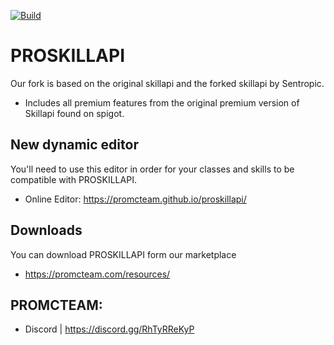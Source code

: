 [![Build](https://github.com/promcteam/proskillapi/actions/workflows/maven.yml/badge.svg?branch=actions)](https://github.com/promcteam/proskillapi/actions/workflows/maven.yml/badge.svg)

# PROSKILLAPI
Our fork is based on the original skillapi and the forked skillapi by Sentropic.
* Includes all  premium features from the original premium version of Skillapi found on spigot.

## New dynamic editor
You'll need to use this editor in order for your classes and skills to be compatible with PROSKILLAPI.
* Online Editor: https://promcteam.github.io/proskillapi/

## Downloads
You can download PROSKILLAPI form our marketplace
* https://promcteam.com/resources/

## PROMCTEAM:
* Discord | https://discord.gg/RhTyRReKyP
